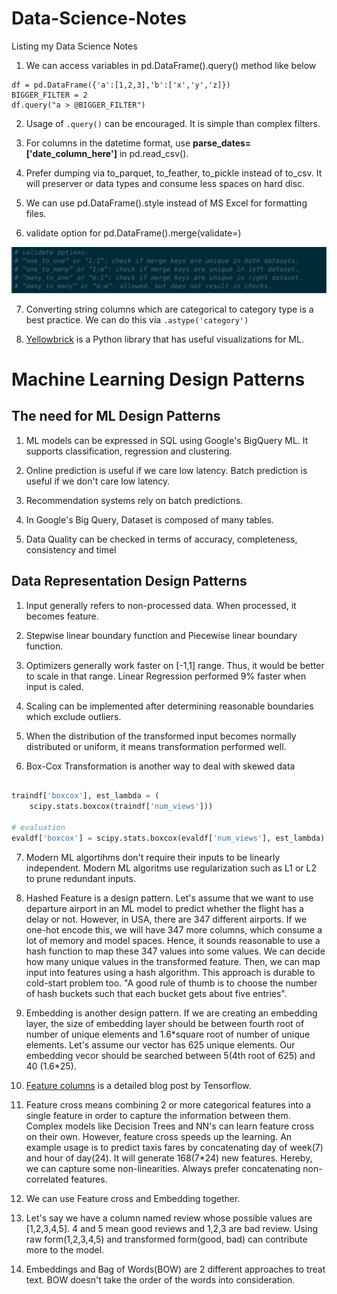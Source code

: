 # Data-Science-Notes
Listing my Data Science Notes

1) We can access variables in pd.DataFrame().query() method like below

```
df = pd.DataFrame({'a':[1,2,3],'b':['x','y','z]})
BIGGER_FILTER = 2
df.query("a > @BIGGER_FILTER")
```

2) Usage of `.query()` can be encouraged. It is simple than complex filters.

3) For columns in the datetime format, use **parse_dates=['date_column_here']** in pd.read_csv().

4) Prefer dumping via to_parquet, to_feather, to_pickle instead of to_csv. It will preserver or data types and consume less spaces on hard disc.

5) We can use pd.DataFrame().style instead of MS Excel for formatting files.

6) validate option for pd.DataFrame().merge(validate=)

![merge_validate](./images/001.png)

7) Converting string columns which are categorical to category type is a best practice. We can do this via `.astype('category')`

8) [Yellowbrick](https://github.com/DistrictDataLabs/yellowbrick) is a Python library that has useful visualizations for ML.

# Machine Learning Design Patterns

## The need for ML Design Patterns

1) ML models can be expressed in SQL using Google's BigQuery ML. It supports classification, regression and clustering.

2) Online prediction is useful if we care low latency. Batch prediction is useful if we don't care low latency.

3) Recommendation systems rely on batch predictions.

4) In Google's Big Query, Dataset is composed of many tables.

5) Data Quality can be checked in terms of accuracy, completeness, consistency and timel

## Data Representation Design Patterns

1) Input generally refers to non-processed data. When processed, it becomes feature.

2) Stepwise linear boundary function and Piecewise linear boundary function.

3) Optimizers generally work faster on [-1,1] range. Thus, it would be better to scale in that range. Linear Regression performed 9% faster when input is caled.

4) Scaling can be implemented after determining reasonable boundaries which exclude outliers.

5) When the distribution of the transformed input becomes normally distributed or uniform, it means transformation performed well.

6) Box-Cox Transformation is another way to deal with skewed data

```python

traindf['boxcox'], est_lambda = (
    scipy.stats.boxcox(traindf['num_views']))

# evaluation
evaldf['boxcox'] = scipy.stats.boxcox(evaldf['num_views'], est_lambda)

```

7) Modern ML algortihms don't require their inputs to be linearly independent. Modern ML algoritms use regularization such as L1 or L2 to prune redundant inputs.

8) Hashed Feature is a design pattern. Let's assume that we want to use departure airport in an ML model to predict whether the flight has a delay or not. However, in USA, there are 347 different airports. If we one-hot encode this, we will have 347 more columns, which consume a lot of memory and model spaces. Hence, it sounds reasonable to use a hash function to map these 347 values into some values. We can decide how many unique values in the transformed feature. Then, we can map input into features using a hash algorithm. This approach is durable to cold-start problem too. "A good rule of thumb is to choose the number of hash buckets such that each bucket gets about five entries".

9) Embedding is another design pattern. If we are creating an embedding layer, the size of embedding layer should be between fourth root of number of unique elements and 1.6\*square root of number of unique elements. Let's assume our vector has 625 unique elements. Our embedding vecor should be searched between 5(4th root of 625) and 40 (1.6*25).

10) [Feature columns](https://developers.googleblog.com/2017/11/introducing-tensorflow-feature-columns.html) is a detailed blog post by Tensorflow.

11) Feature cross means combining 2 or more categorical features into a single feature in order to capture the information between them. Complex models like Decision Trees and NN's can learn feature cross on their own. However, feature cross speeds up the learning. An example usage is to predict taxis fares by concatenating day of week(7) and hour of day(24). It will generate 168(7*24) new features. Hereby, we can capture some non-linearities. Always prefer concatenating non-correlated features.

12) We can use Feature cross and Embedding together.

13) Let's say we have a column named review whose possible values are [1,2,3,4,5]. 4 and 5 mean good reviews and 1,2,3 are bad review. Using raw form(1,2,3,4,5) and transformed form(good, bad) can contribute more to the model.

14) Embeddings and Bag of Words(BOW) are 2 different approaches to treat text. BOW doesn't take the order of the words into consideration.




